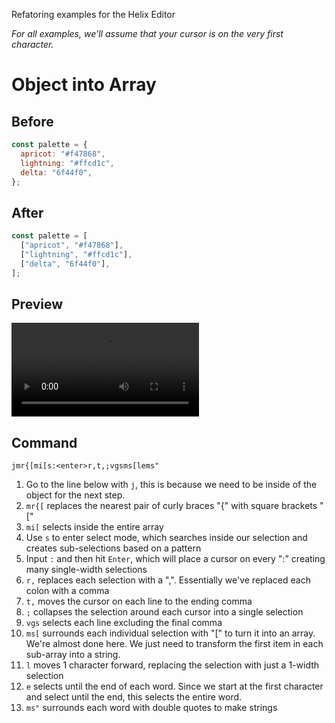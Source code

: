 Refatoring examples for the Helix Editor

_For all examples, we'll assume that your cursor is on the very first character._

# Object into Array

## Before

```js
const palette = {
  apricot: "#f47868",
  lightning: "#ffcd1c",
  delta: "6f44f0",
};
```

## After

```js
const palette = [
  ["apricot", "#f47868"],
  ["lightning", "#ffcd1c"],
  ["delta", "6f44f0"],
];
```

## Preview

<video controls>
  <source src="generated/object_into_array.mp4" type="video/mp4">
</video>

## Command

```
jmr{[mi[s:<enter>r,t,;vgsms[lems"
```

1. Go to the line below with `j`, this is because we need to be inside of the object for the next step.
1. `mr{[` replaces the nearest pair of curly braces "\{" with square brackets "["
1. `mi[` selects inside the entire array
1. Use `s` to enter select mode, which searches inside our selection and creates sub-selections based on a pattern
1. Input `:` and then hit `Enter`, which will place a cursor on every ":" creating many single-width selections
1. `r,` replaces each selection with a ",". Essentially we've replaced each colon with a comma
1. `t,` moves the cursor on each line to the ending comma
1. `;` collapses the selection around each cursor into a single selection
1. `vgs` selects each line excluding the final comma
1. `ms[` surrounds each individual selection with "[" to turn it into an array. We're almost done here. We just need to transform the first item in each sub-array into a string.
1. `l` moves 1 character forward, replacing the selection with just a 1-width selection
1. `e` selects until the end of each word. Since we start at the first character and select until the end, this selects the entire word.
1. `ms"` surrounds each word with double quotes to make strings
